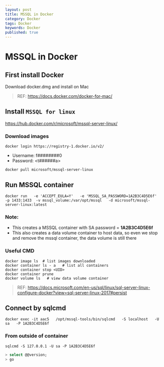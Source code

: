 ```yaml
---
layout: post
title: MSSQL in Docker
category: Docker
tags: Docker
keywords: Docker
published: true
---
```


# MSSQL in Docker

## First install Docker
Download docker.dmg and install on Mac
> REF: <https://docs.docker.com/docker-for-mac/>


## Install `MSSQL for linux`
https://hub.docker.com/r/microsoft/mssql-server-linux/


### Download images
 
```
docker login https://registry-1.docker.io/v2/
```
- Username: f########0  
- Password: \<t######a\>

```
docker pull microsoft/mssql-server-linux
```
 
## Run MSSQL container

```
docker run   -e 'ACCEPT_EULA=Y'   -e 'MSSQL_SA_PASSWORD=1A2B3C4D5E6f'  -p 1433:1433  -v mssql_volume:/var/opt/mssql   -d microsoft/mssql-server-linux:latest
```

### Note: 
- This creates a MSSQL container with SA password = **1A2B3C4D5E6f**
- This also creates a data volume container to host data, so even we stop and remove the mssql container, the data volume is still there


### Useful CMD
```
docker image ls  # list images downloaded
docker container ls - a   # list all containers
docker container stop <UID> 
docker container prune
docker volume ls   # view data volume container
```
> REF: https://docs.microsoft.com/en-us/sql/linux/sql-server-linux-configure-docker?view=sql-server-linux-2017#persist
 
 
## Connect by sqlcmd
```
docker exec -it aac5   /opt/mssql-tools/bin/sqlcmd   -S localhost   -U sa   -P 1A2B3C4D5E6f
```
 
### From outside of container
```
sqlcmd -S 127.0.0.1 -U sa -P 1A2B3C4D5E6f
```
```sql
> select @@version; 
> go
```